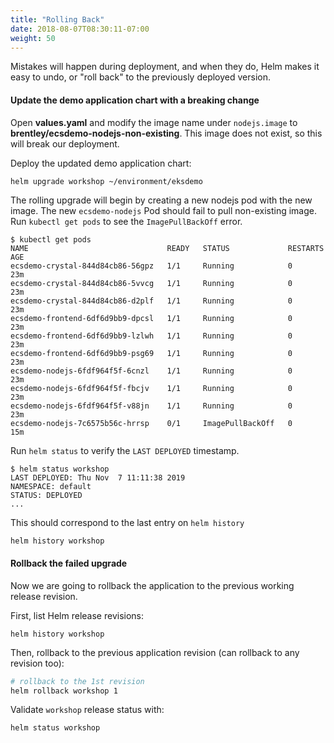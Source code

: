 ```yaml
---
title: "Rolling Back"
date: 2018-08-07T08:30:11-07:00
weight: 50
---
```


Mistakes will happen during deployment, and when they do, Helm makes it easy to undo, or "roll back" to the previously deployed version.

#### Update the demo application chart with a breaking change

Open **values.yaml** and modify the image name under `nodejs.image` to **brentley/ecsdemo-nodejs-non-existing**. This image does not exist, so this will break our deployment.

Deploy the updated demo application chart:
```sh
helm upgrade workshop ~/environment/eksdemo
```

The rolling upgrade will begin by creating a new nodejs pod with the new image. The new `ecsdemo-nodejs` Pod should fail to pull non-existing image. Run `kubectl get pods` to see the `ImagePullBackOff` error.

```
$ kubectl get pods
NAME                               READY   STATUS             RESTARTS   AGE
ecsdemo-crystal-844d84cb86-56gpz   1/1     Running            0          23m
ecsdemo-crystal-844d84cb86-5vvcg   1/1     Running            0          23m
ecsdemo-crystal-844d84cb86-d2plf   1/1     Running            0          23m
ecsdemo-frontend-6df6d9bb9-dpcsl   1/1     Running            0          23m
ecsdemo-frontend-6df6d9bb9-lzlwh   1/1     Running            0          23m
ecsdemo-frontend-6df6d9bb9-psg69   1/1     Running            0          23m
ecsdemo-nodejs-6fdf964f5f-6cnzl    1/1     Running            0          23m
ecsdemo-nodejs-6fdf964f5f-fbcjv    1/1     Running            0          23m
ecsdemo-nodejs-6fdf964f5f-v88jn    1/1     Running            0          23m
ecsdemo-nodejs-7c6575b56c-hrrsp    0/1     ImagePullBackOff   0          15m
```

Run `helm status` to verify the `LAST DEPLOYED` timestamp. 
```
$ helm status workshop
LAST DEPLOYED: Thu Nov  7 11:11:38 2019
NAMESPACE: default
STATUS: DEPLOYED
...
```
This should correspond to the last entry on `helm history`

```
helm history workshop
```

#### Rollback the failed upgrade

Now we are going to rollback the application to the previous working release revision.

First, list Helm release revisions:

```
helm history workshop
```

Then, rollback to the previous application revision (can rollback to any revision too):

```sh
# rollback to the 1st revision
helm rollback workshop 1
```

Validate `workshop` release status with:

```
helm status workshop
```
